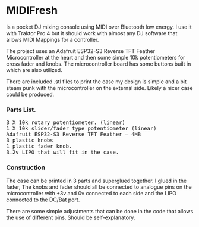 <h1>MIDIFresh </h1>

<p>Is a pocket DJ mixing console using MIDI over Bluetooth low energy. I use it with Traktor Pro 4 but it should work with almost any DJ software that allows MIDI Mappings for a controller. 
</p>
<p>
The project uses an Adafruit ESP32-S3 Reverse TFT Feather Microcontroller at the heart and then some simple 10k potentiometers for cross fader and knobs. The microcontroller board has some buttons built in which are also utilized. 
</p>


<p>
There are included .stl files to print the case my design is simple and a bit steam punk with the microcontroller on the external side.  Likely a nicer case could be produced. 
</p>


<h3>Parts List. </h3>
<pre>
3 X 10k rotary potentiometer. (linear) 
1 X 10k slider/fader type potentiometer (linear) 
Adafruit ESP32-S3 Reverse TFT Feather – 4MB 
3 plastic knobs
1 plastic fader knob. 
3.2v LIPO that will fit in the case. 
</pre>


<h3>Construction</h3>

<p>The case can be printed in 3 parts and superglued together. I glued in the fader, The knobs and fader should all be connected to analogue pins on the microcontroller with +3v and 0v connected to each side and the LIPO connected to the DC/Bat port. 
</p>

<p>
There are some simple adjustments that can be done in the code that allows the use of different pins. Should be self-explanatory. 

</p>







